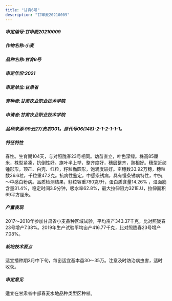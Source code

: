 ```yaml
---
title: "甘育6号"
description: "甘审麦20210009"
---
```

##### 审定编号:甘审麦20210009

##### 作物名称:小麦

##### 品种名称:甘育6号

##### 审定年份:2021

##### 审定单位:甘肃省

##### 育种者:甘肃农业职业技术学院

##### 申请者:甘肃农业职业技术学院

##### 品种来源:99云27/贵农001。原代号06(148)-2-1-2-1-1-1。  

##### 特征特性
春性。生育期104天，与对照陇春23号相同。幼苗直立，叶色深绿。株高85厘米，株型紧凑，抗倒性好。旗叶半上举，整齐度好，穗层整齐，熟相好。穗型近纺锤形形，顶芒、白壳、红粒，籽粒椭圆形，饱满度较好。亩穗数33.92万穗，穗粒数36.6粒，千粒重47.2克。抗病性鉴定，中感条锈病，具有慢条锈病特性，中抗～中感白粉病。品质检测结果，籽粒容重780克/升，蛋白质含量14.26% ，湿面筋含量31.4%，稳定时间3.9分钟，吸水率62.8%，最大拉伸阻力321E.U，拉伸面积69平方厘米。

##### 产量表现
2017～2018年参加甘肃省小麦品种区域试验，平均亩产343.37千克，比对照陇春23号增产7.38%。2019年生产试验平均亩产416.77千克，比对照陇春23号增产7.08%。

##### 栽培技术要点
适宜播种期3月中下旬，每亩适宜基本苗30～35万。注意及时防治病虫害，适时收获。

##### 审定意见
适宜在甘肃省中部春麦水地品种类型区种植。
